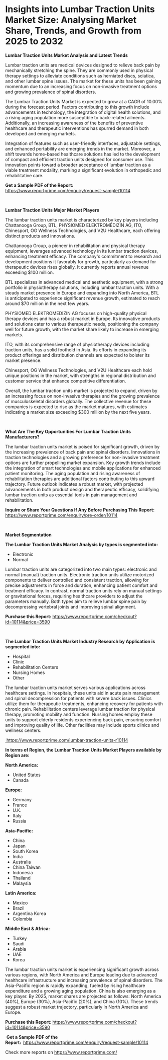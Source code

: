 <p><h1>Insights into Lumbar Traction Units Market Size: Analysing Market Share, Trends, and Growth from 2025 to 2032</h1></p><p><strong>Lumbar Traction Units Market Analysis and Latest Trends</strong></p>
<p><p>Lumbar traction units are medical devices designed to relieve back pain by mechanically stretching the spine. They are commonly used in physical therapy settings to alleviate conditions such as herniated discs, sciatica, and other lumbar spine issues. The market for these units has been gaining momentum due to an increasing focus on non-invasive treatment options and growing prevalence of spinal disorders.</p><p>The Lumbar Traction Units Market is expected to grow at a CAGR of 10.00% during the forecast period. Factors contributing to this growth include advancements in technology, the integration of digital health solutions, and a rising aging population more susceptible to back-related ailments. Additionally, an increasing awareness of the benefits of preventive healthcare and therapeutic interventions has spurred demand in both developed and emerging markets.</p><p>Integration of features such as user-friendly interfaces, adjustable settings, and enhanced portability are emerging trends in the market. Moreover, a shift towards home-based healthcare solutions has led to the development of compact and efficient traction units designed for consumer use. This innovation points toward a broader acceptance of lumbar traction as a viable treatment modality, marking a significant evolution in orthopedic and rehabilitative care.</p></p>
<p><strong>Get a Sample PDF of the Report:&nbsp;</strong> <a href="https://www.reportprime.com/enquiry/request-sample/10114?utm_campaign=2304&utm_medium=2&utm_source=Github&utm_content=ia&utm_term=20032025&utm_id=lumbar-traction-units">https://www.reportprime.com/enquiry/request-sample/10114</a></p>
<p>&nbsp;</p>
<p><strong>Lumbar Traction Units Major Market Players</strong></p>
<p><p>The lumbar traction units market is characterized by key players including Chattanooga Group, BTL, PHYSIOMED ELEKTROMEDIZIN AG, ITO, Chinesport, OG Wellness Technologies, and V2U Healthcare, each offering distinct products and innovations.</p><p>Chattanooga Group, a pioneer in rehabilitation and physical therapy equipment, leverages advanced technology in its lumbar traction devices, enhancing treatment efficacy. The company's commitment to research and development positions it favorably for growth, particularly as demand for therapeutic devices rises globally. It currently reports annual revenue exceeding $100 million.</p><p>BTL specializes in advanced medical and aesthetic equipment, with a strong portfolio in physiotherapy solutions, including lumbar traction units. With a steady market presence in Europe and expanding into North America, BTL is anticipated to experience significant revenue growth, estimated to reach around $70 million in the next few years.</p><p>PHYSIOMED ELEKTROMEDIZIN AG focuses on high-quality physical therapy devices and has a robust market in Europe. Its innovative products and solutions cater to various therapeutic needs, positioning the company well for future growth, with the market share likely to increase in emerging markets.</p><p>ITO, with its comprehensive range of physiotherapy devices including traction units, has a solid foothold in Asia. Its efforts in expanding its product offerings and distribution channels are expected to bolster its market presence.</p><p>Chinesport, OG Wellness Technologies, and V2U Healthcare each hold unique positions in the market, with strengths in regional distribution and customer service that enhance competitive differentiation.</p><p>Overall, the lumbar traction units market is projected to expand, driven by an increasing focus on non-invasive therapies and the growing prevalence of musculoskeletal disorders globally. The collective revenue for these companies is expected to rise as the market matures, with estimates indicating a market size exceeding $300 million by the next five years.</p></p>
<p>&nbsp;</p>
<p><strong>What Are The Key Opportunities For Lumbar Traction Units Manufacturers?</strong></p>
<p><p>The lumbar traction units market is poised for significant growth, driven by the increasing prevalence of back pain and spinal disorders. Innovations in traction technologies and a growing preference for non-invasive treatment options are further propelling market expansion. Key growth trends include the integration of smart technologies and mobile applications for enhanced patient monitoring. The aging population and rising awareness of rehabilitation therapies are additional factors contributing to this upward trajectory. Future outlook indicates a robust market, with projected advancements in both product design and therapeutic efficacy, solidifying lumbar traction units as essential tools in pain management and rehabilitation.</p></p>
<p><strong>Inquire or Share Your Questions If Any Before Purchasing This Report:</strong> <a href="https://www.reportprime.com/enquiry/pre-order/10114?utm_campaign=2304&utm_medium=2&utm_source=Github&utm_content=ia&utm_term=20032025&utm_id=lumbar-traction-units">https://www.reportprime.com/enquiry/pre-order/10114</a></p>
<p>&nbsp;</p>
<p><strong>Market Segmentation</strong></p>
<p><strong>The Lumbar Traction Units Market Analysis by types is segmented into:</strong></p>
<p><ul><li>Electronic</li><li>Normal</li></ul></p>
<p><p>Lumbar traction units are categorized into two main types: electronic and normal (manual) traction units. Electronic traction units utilize motorized components to deliver controlled and consistent traction, allowing for precise adjustments in force and duration, enhancing patient comfort and treatment efficacy. In contrast, normal traction units rely on manual settings or gravitational forces, requiring healthcare providers to adjust the parameters manually. Both types aim to relieve lumbar spine pain by decompressing vertebral joints and improving spinal alignment.</p></p>
<p><strong>Purchase this Report:&nbsp;</strong><a href="https://www.reportprime.com/checkout?id=10114&price=3590&utm_campaign=2304&utm_medium=2&utm_source=Github&utm_content=ia&utm_term=20032025&utm_id=lumbar-traction-units">https://www.reportprime.com/checkout?id=10114&price=3590</a></p>
<p>&nbsp;</p>
<p><strong>The Lumbar Traction Units Market Industry Research by Application is segmented into:</strong></p>
<p><ul><li>Hospital</li><li>Clinic</li><li>Rehabilitation Centers</li><li>Nursing Homes</li><li>Other</li></ul></p>
<p><p>The lumbar traction units market serves various applications across healthcare settings. In hospitals, these units aid in acute pain management and spinal decompression for patients with severe back issues. Clinics utilize them for therapeutic treatments, enhancing recovery for patients with chronic pain. Rehabilitation centers leverage lumbar traction for physical therapy, promoting mobility and function. Nursing homes employ these units to support elderly residents experiencing back pain, ensuring comfort and improving quality of life. Other facilities may include sports clinics and wellness centers.</p></p>
<p><a href="https://www.reportprime.com/lumbar-traction-units-r10114?utm_campaign=2304&utm_medium=2&utm_source=Github&utm_content=ia&utm_term=20032025&utm_id=lumbar-traction-units">&nbsp;https://www.reportprime.com/lumbar-traction-units-r10114</a></p>
<p><strong>In terms of Region, the Lumbar Traction Units Market Players available by Region are:</strong></p>
<p>
    <p> <strong> North America: </strong>
        <ul>
            <li>United States</li>
            <li>Canada</li>
        </ul>
        </p> 
    <p> <strong> Europe: </strong>
        <ul>
            <li>Germany</li>
            <li>France</li>
            <li>U.K.</li>
            <li>Italy</li>
            <li>Russia</li>
        </ul>
        </p> 
    <p> <strong> Asia-Pacific: </strong>
        <ul>
            <li>China</li>
            <li>Japan</li>
            <li>South Korea</li>
            <li>India</li>
            <li>Australia</li>
            <li>China Taiwan</li>
            <li>Indonesia</li>
            <li>Thailand</li>
            <li>Malaysia</li>
        </ul>
        </p> 
    <p> <strong> Latin America: </strong>
        <ul>
            <li>Mexico</li>
            <li>Brazil</li>
            <li>Argentina Korea</li>
            <li>Colombia</li>
        </ul>
        </p> 
    <p> <strong> Middle East & Africa: </strong>
        <ul>
            <li>Turkey</li>
            <li>Saudi</li>
            <li>Arabia</li>
            <li>UAE</li>
            <li>Korea</li>
        </ul>
    </p>
    </p>
<p><p>The lumbar traction units market is experiencing significant growth across various regions, with North America and Europe leading due to advanced healthcare infrastructure and increasing prevalence of spinal disorders. The Asia-Pacific region is rapidly expanding, fueled by rising healthcare expenditure and a growing aging population. China is also emerging as a key player. By 2025, market shares are projected as follows: North America (40%), Europe (30%), Asia-Pacific (20%), and China (10%). These trends suggest a robust market trajectory, particularly in North America and Europe.</p></p>
<p><strong>Purchase this Report: </strong><a href="https://www.reportprime.com/checkout?id=10114&price=3590&utm_campaign=2304&utm_medium=2&utm_source=Github&utm_content=ia&utm_term=20032025&utm_id=lumbar-traction-units">https://www.reportprime.com/checkout?id=10114&price=3590</a></p>
<p>&nbsp;<strong>Get a Sample PDF of the Report:&nbsp;&nbsp;</strong><a href="https://www.reportprime.com/enquiry/request-sample/10114?utm_campaign=2304&utm_medium=2&utm_source=Github&utm_content=ia&utm_term=20032025&utm_id=lumbar-traction-units">https://www.reportprime.com/enquiry/request-sample/10114</a></p>
<p><strong></strong></p>
<p>Check more reports on <a href="https://www.reportprime.com/?utm_campaign=2304&utm_medium=2&utm_source=Github&utm_content=ia&utm_term=20032025&utm_id=lumbar-traction-units">https://www.reportprime.com/</a></p>